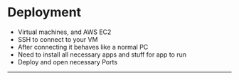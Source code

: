 # Deployment

- Virtual machines, and AWS EC2
- SSH to connect to your VM
- After connecting it behaves like a normal PC
- Need to install all necessary apps and stuff for app to run
- Deploy and open necessary Ports

---
